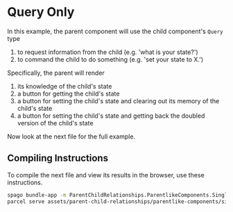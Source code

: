 # Query Only

In this example, the parent component will use the child component's `Query` type
1. to request information from the child (e.g. 'what is your state?')
2. to command the child to do something (e.g. 'set your state to X.')

Specifically, the parent will render
1. its knowledge of the child's state
2. a button for getting the child's state
3. a button for setting the child's state and clearing out its memory of the child's state
4. a button for setting the child's state and getting back the doubled version of the child's state

Now look at the next file for the full example.

## Compiling Instructions

To compile the next file and view its results in the browser, use these instructions.

```bash
spago bundle-app -m ParentChildRelationships.ParentlikeComponents.SingleChild.QueryOnly -t assets/parent-child-relationships/parentlike-components/single-child/parent-query-only.js
parcel serve assets/parent-child-relationships/parentlike-components/single-child/parent-query-only.html -o parent-query-only--parcelified.html --open
```
